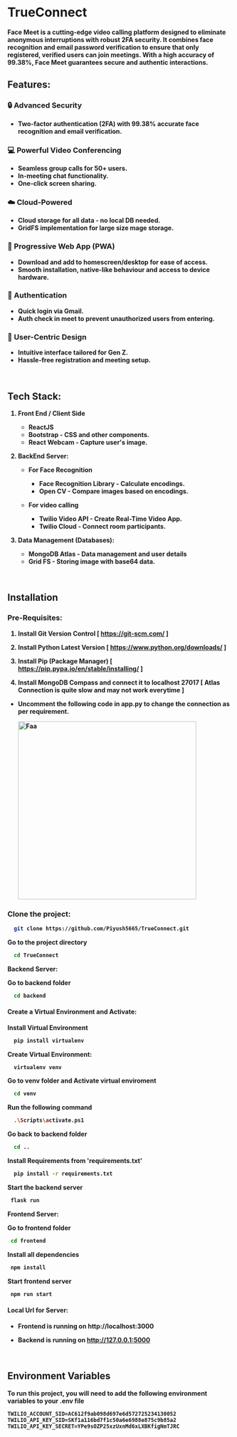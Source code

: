 # TrueConnect

<b> Face Meet is a cutting-edge video calling platform designed to eliminate anonymous interruptions with robust 2FA security. It combines face recognition and email password verification to ensure that only registered, verified users can join meetings. With a high accuracy of 99.38%, Face Meet guarantees secure and authentic interactions.
<br>

## Features:

### 🔒 Advanced Security
- <b>Two-factor authentication (2FA) with 99.38% accurate face recognition and email verification.</b> <br>

### 💻 Powerful Video Conferencing

- <b>Seamless group calls for 50+ users.
- <b>In-meeting chat functionality.
- <b>One-click screen sharing.


### ☁️ Cloud-Powered

- Cloud storage for all data - no local DB needed.
- GridFS implementation for large size mage storage.

### 📱 Progressive Web App (PWA)

- Download and add to homescreen/desktop for ease of access.
- Smooth installation, native-like behaviour and access to device hardware.

### 🔑 Authentication
- Quick login via Gmail.
- Auth check in meet to prevent unauthorized users from entering.

### 👥 User-Centric Design

- Intuitive interface tailored for Gen Z.
- Hassle-free registration and meeting setup.

<!--
### 👤 Real People Only
- Say goodbye to anonymous interruptions and unwanted guests <br> 
### 📸 Highly Accurate
- Built with the help of Face Recognition Library in Python, it gives an accuracy of <b>99.38%<b>.
### 🚀 Easy Setup 
- Register with email, password, and photo to start hosting or joining meetings <br>
### 🛡️ Verified Attendance 
- Face verification ensures real individuals are present <br>
### 💻 User-Friendly 
- Designed for the Gen Z audience <br>
### 🔑 Access Control 
- Only registered and verified users can join meetings <br>
### 🌐 Seamless Integration
- Built for modern, secure video communication needs <br>
### ⚡ Efficient Process
- Quick registration and verification for hassle-free meetings <br>
### 🔐 Privacy First
- Prioritizing user data protection and meeting security <br>
-->
<br>

## Tech Stack:
1. Front End / Client Side
    - ReactJS 
    - Bootstrap - CSS and other components.
    - React Webcam - Capture user's image.

2. BackEnd Server:
   - For Face Recognition
     - Face Recognition Library - Calculate encodings.
     - Open CV - Compare images based on encodings.
   
   - For video calling
      - Twilio Video API - Create Real-Time Video App.
      - Twilio Cloud - Connect room participants.

3. Data Management (Databases): 
    - MongoDB Atlas - Data management and user details
    - Grid FS - Storing image with base64 data.
  
<br>

## Installation


### Pre-Requisites:
1. Install Git Version Control
[ https://git-scm.com/ ]

2. Install Python Latest Version
[ https://www.python.org/downloads/ ]

3. Install Pip (Package Manager)
[ https://pip.pypa.io/en/stable/installing/ ]

4. Install MongoDB Compass and connect it to localhost **27017** [ Atlas Connection is quite slow and may not work everytime ]
- Uncomment the following code in app.py to change the connection as per requirement.

  <img src="https://user-images.githubusercontent.com/85401522/183743315-a766d3a9-f7ff-4797-a162-68849f134134.png" alt="Faa" border="0" width=400>




### Clone the project:

```bash
  git clone https://github.com/Piyush5665/TrueConnect.git
```

Go to the project directory

```bash
  cd TrueConnect
```

**Backend Server:**

Go to backend folder

```bash
  cd backend
```
#### Create a Virtual Environment and Activate:

Install Virtual Environment

```bash
  pip install virtualenv
```

Create Virtual Environment:


```bash
  virtualenv venv
```

Go to venv folder and Activate virtual enviroment

```bash
  cd venv
```
Run the following command
```bash
  .\Scripts\activate.ps1
```
Go back to backend folder
```bash
  cd ..
```
Install Requirements from 'requirements.txt'
```bash
  pip install -r requirements.txt
```

Start the backend server

```bash
 flask run
```

**Frontend Server:**

Go to frontend folder

```bash
 cd frontend
```

Install all dependencies

```bash
 npm install
```
Start frontend server

```bash
 npm run start
```

#### Local Url for Server:

- Frontend is running on http://localhost:3000 
- Backend is running on http://127.0.0.1:5000

  <br>
  
## Environment Variables

To run this project, you will need to add the following environment variables to your .env file

```
TWILIO_ACCOUNT_SID=AC612f9ab098d697e6d572725234130052
TWILIO_API_KEY_SID=SKf1a116bd7f1c50a6e6988e875c9b85a2
TWILIO_API_KEY_SECRET=YPe9sOZP25xzUxnMd6xLXBKfigNmTJRC
```


















